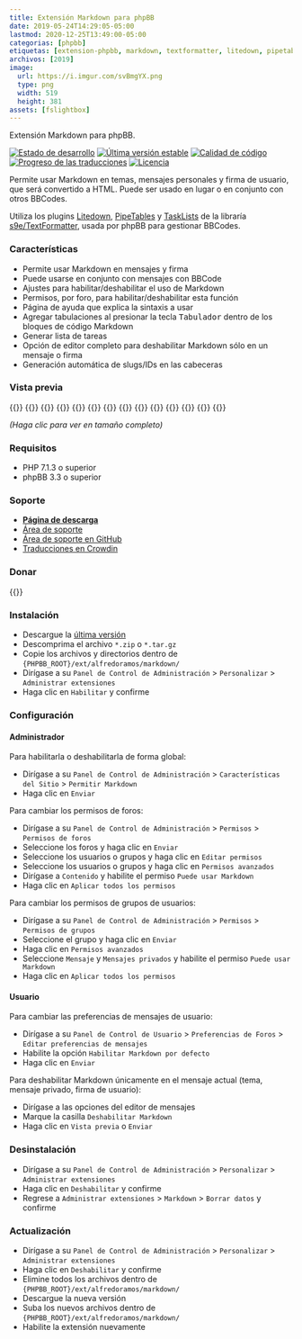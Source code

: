 ```yaml
---
title: Extensión Markdown para phpBB
date: 2019-05-24T14:29:05-05:00
lastmod: 2020-12-25T13:49:00-05:00
categorias: [phpbb]
etiquetas: [extension-phpbb, markdown, textformatter, litedown, pipetables]
archivos: [2019]
image:
  url: https://i.imgur.com/svBmgYX.png
  type: png
  width: 519
  height: 381
assets: [fslightbox]
---
```

Extensión Markdown para phpBB.

[![Estado de desarrollo](https://img.shields.io/github/workflow/status/AlfredoRamos/phpbb-ext-markdown/GitHub%20Actions%20CI?style=flat-square)](https://github.com/AlfredoRamos/phpbb-ext-markdown/actions)
[![Última versión estable](https://img.shields.io/github/tag/AlfredoRamos/phpbb-ext-markdown.svg?label=stable&style=flat-square)](https://github.com/AlfredoRamos/phpbb-ext-markdown/releases)
[![Calidad de código](https://img.shields.io/codacy/grade/7c8dbf2b5e6c4a68b7e0ceb04e9790f3.svg?style=flat-square)](https://app.codacy.com/gh/AlfredoRamos/phpbb-ext-markdown/dashboard)
 [![Progreso de las traducciones](https://badges.crowdin.net/phpbb-ext-markdown/localized.svg)](https://crowdin.com/project/phpbb-ext-markdown)
[![Licencia](https://img.shields.io/github/license/AlfredoRamos/phpbb-ext-markdown.svg?style=flat-square)](https://raw.githubusercontent.com/AlfredoRamos/phpbb-ext-markdown/master/license.txt)

Permite usar Markdown en temas, mensajes personales y firma de usuario, que será convertido a HTML. Puede ser usado en lugar o en conjunto con otros BBCodes.

Utiliza los plugins [Litedown](https://s9etextformatter.readthedocs.io/Plugins/Litedown/Syntax/), [PipeTables](https://s9etextformatter.readthedocs.io/Plugins/PipeTables/Syntax/) y [TaskLists](https://s9etextformatter.readthedocs.io/Plugins/TaskLists/Synopsis/) de la libraría [s9e/TextFormatter](https://github.com/s9e/TextFormatter), usada por phpBB para gestionar BBCodes.

<!--more-->
### Características

- Permite usar Markdown en mensajes y firma
- Puede usarse en conjunto con mensajes con BBCode
- Ajustes para habilitar/deshabilitar el uso de Markdown
- Permisos, por foro, para habilitar/deshabilitar esta función
- Página de ayuda que explica la sintaxis a usar
- Agregar tabulaciones al presionar la tecla <kbd>Tabulador</kbd> dentro de los bloques de código Markdown
- Generar lista de tareas
- Opción de editor completo para deshabilitar Markdown sólo en un mensaje o firma
- Generación automática de slugs/IDs en las cabeceras

### Vista previa

{{<preview src="https://i.imgur.com/PSGGuM3b.png" link="https://i.imgur.com/PSGGuM3.png" alt="Características del sitio">}}
{{<preview src="https://i.imgur.com/qYZ7JBCb.png" link="https://i.imgur.com/qYZ7JBC.png" alt="Configuración de mensaje">}}
{{<preview src="https://i.imgur.com/np1PqN6b.png" link="https://i.imgur.com/np1PqN6.png" alt="Configuración de mensajes privados">}}
{{<preview src="https://i.imgur.com/aEKJxWRb.png" link="https://i.imgur.com/aEKJxWR.png" alt="Configuración de firma">}}
{{<preview src="https://i.imgur.com/eiJJvbMb.png" link="https://i.imgur.com/eiJJvbM.png" alt="Permisos de mensajes de grupos de usuarios">}}
{{<preview src="https://i.imgur.com/spT9zXYb.png" link="https://i.imgur.com/spT9zXY.png" alt="Permisos de perfil de grupos de usuarios">}}
{{<preview src="https://i.imgur.com/YXcNxXKb.png" link="https://i.imgur.com/YXcNxXK.png" alt="Permisos de mensajes privados de grupos de usuarios">}}
{{<preview src="https://i.imgur.com/5GIQpMVb.png" link="https://i.imgur.com/5GIQpMV.png" alt="Permisos de foro">}}
{{<preview src="https://i.imgur.com/zWhjOfVb.png" link="https://i.imgur.com/zWhjOfV.png" alt="Preferencias de mensajes de usuario">}}
{{<preview src="https://i.imgur.com/kba871fb.png" link="https://i.imgur.com/kba871f.png" alt="Mensaje con Markdown">}}
{{<preview src="https://i.imgur.com/HGvlwhIb.png" link="https://i.imgur.com/HGvlwhI.png" alt="Mensaje privado con Markdown">}}
{{<preview src="https://i.imgur.com/svBmgYXb.png" link="https://i.imgur.com/svBmgYX.png" alt="Firma de usuario con Markdown">}}
{{<preview src="https://i.imgur.com/1Z7CDDrb.png" link="https://i.imgur.com/1Z7CDDr.png" alt="Opciones de editor de mensajes">}}
{{<preview src="https://i.imgur.com/slz1Z9Yb.png" link="https://i.imgur.com/slz1Z9Y.png" alt="Lista de tareas">}}

*(Haga clic para ver en tamaño completo)*

### Requisitos

- PHP 7.1.3 o superior
- phpBB 3.3 o superior

### Soporte

- [**Página de descarga**](https://www.phpbb.com/customise/db/extension/markdown/)
- [Área de soporte](https://www.phpbb.com/customise/db/extension/markdown/support)
- [Área de soporte en GitHub](https://github.com/AlfredoRamos/phpbb-ext-markdown/issues)
- [Traducciones en Crowdin](https://crowdin.com/project/phpbb-ext-markdown)

### Donar

{{<donate>}}

### Instalación

- Descargue la [última versión](https://github.com/AlfredoRamos/phpbb-ext-markdown/releases)
- Descomprima el archivo `*.zip` o `*.tar.gz`
- Copie los archivos y directorios dentro de `{PHPBB_ROOT}/ext/alfredoramos/markdown/`
- Dirígase a su `Panel de Control de Administración` > `Personalizar` > `Administrar extensiones`
- Haga clic en `Habilitar` y confirme

### Configuración

#### Administrador

Para habilitarla o deshabilitarla de forma global:

- Dirígase a su `Panel de Control de Administración` > `Características del Sitio` > `Permitir Markdown`
- Haga clic en `Enviar`

Para cambiar los permisos de foros:

- Dirígase a su `Panel de Control de Administración` > `Permisos` > `Permisos de foros`
- Seleccione los foros y haga clic en `Enviar`
- Seleccione los usuarios o grupos y haga clic en `Editar permisos`
- Seleccione los usuarios o grupos y haga clic en `Permisos avanzados`
- Dirígase a `Contenido` y habilite el permiso `Puede usar Markdown`
- Haga clic en `Aplicar todos los permisos`

Para cambiar los permisos de grupos de usuarios:

- Dirígase a su `Panel de Control de Administración` > `Permisos` > `Permisos de grupos`
- Seleccione el grupo y haga clic en `Enviar`
- Haga clic en `Permisos avanzados`
- Seleccione `Mensaje` y `Mensajes privados` y habilite el permiso `Puede usar Markdown`
- Haga clic en `Aplicar todos los permisos`

#### Usuario

Para cambiar las preferencias de mensajes de usuario:

- Dirígase a su `Panel de Control de Usuario` > `Preferencias de Foros` > `Editar preferencias de mensajes`
- Habilite la opción `Habilitar Markdown por defecto`
- Haga clic en `Enviar`

Para deshabilitar Markdown únicamente en el mensaje actual (tema, mensaje privado, firma de usuario):

- Dirígase a las opciones del editor de mensajes
- Marque la casilla `Deshabilitar Markdown`
- Haga clic en `Vista previa` o `Enviar`

### Desinstalación

- Dirígase a su `Panel de Control de Administración` > `Personalizar` > `Administrar extensiones`
- Haga clic en `Deshabilitar` y confirme
- Regrese a `Administrar extensiones` > `Markdown` > `Borrar datos` y confirme

### Actualización

- Dirígase a su `Panel de Control de Administración` > `Personalizar` > `Administrar extensiones`
- Haga clic en `Deshabilitar` y confirme
- Elimine todos los archivos dentro de `{PHPBB_ROOT}/ext/alfredoramos/markdown/`
- Descargue la nueva versión
- Suba los nuevos archivos dentro de `{PHPBB_ROOT}/ext/alfredoramos/markdown/`
- Habilite la extensión nuevamente

